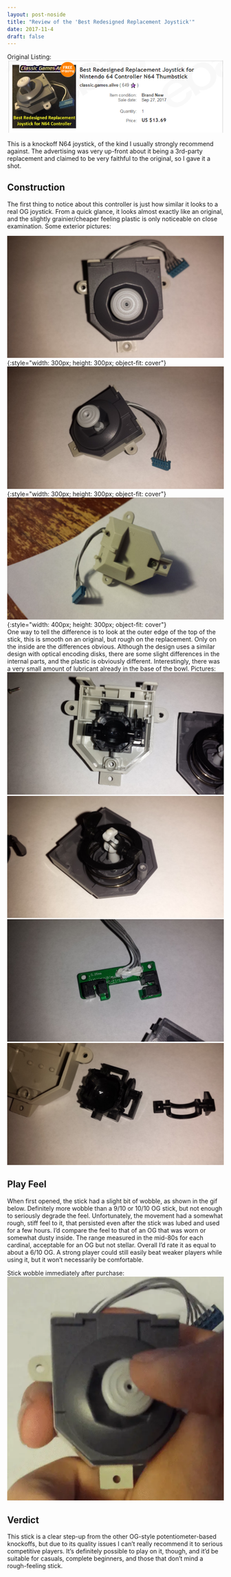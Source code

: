 ```yaml
---
layout: post-noside
title: "Review of the 'Best Redesigned Replacement Joystick'"
date: 2017-11-4
draft: false
---
```

Original Listing:
![listing](/guides/img/thumbstick/listing.png)  

This is a knockoff N64 joystick, of the kind I usually strongly recommend against. The advertising was very up-front about it being a 3rd-party replacement and claimed to be very faithful to the original, so I gave it a shot. 
## Construction
The first thing to notice about this controller is just how similar it looks to a real OG joystick. From a quick glance, it looks almost exactly like an original, and the slightly grainier/cheaper feeling plastic is only noticeable on close examination. Some exterior pictures:

![top](/guides/img/thumbstick/top.jpg){:style="width: 300px; height: 300px; object-fit: cover"}![side](/guides/img/thumbstick/side.jpg){:style="width: 300px; height: 300px; object-fit: cover"}   
![back](/guides/img/thumbstick/back.jpg){:style="width: 400px; height: 300px; object-fit: cover"}  
One way to tell the difference is to look at the outer edge of the top of the stick, this is smooth on an original, but rough on the replacement.
Only on the inside are the differences obvious. Although the design uses a similar design with optical encoding disks, there are some slight differences in the internal parts, and the plastic is obviously different. Interestingly, there was a very small amount of lubricant already in the base of the bowl. Pictures:
![bowl](/guides/img/thumbstick/bowl.jpg)  
![spring](/guides/img/thumbstick/spring.jpg)  
![board](/guides/img/thumbstick/board.jpg)  
![pieces](/guides/img/thumbstick/pieces.jpg)  
## Play Feel
When first opened, the stick had a slight bit of wobble, as shown in the gif below. Definitely more wobble than a 9/10 or 10/10 OG stick, but not enough to seriously degrade the feel. Unfortunately, the movement had a somewhat rough, stiff feel to it, that persisted even after the stick was lubed and used for a few hours. I’d compare the feel to that of an OG that was worn or somewhat dusty inside. The range measured in the mid-80s for each cardinal, acceptable for an OG but not stellar. Overall I’d rate it as equal to about a 6/10 OG. A strong player could still easily beat weaker players while using it, but it won’t necessarily be comfortable.


Stick wobble immediately after purchase:
![wobble](/guides/img/thumbstick/wobble.webp)  

## Verdict
This stick is a clear step-up from the other OG-style potentiometer-based knockoffs, but due to its quality issues I can’t really recommend it to serious competitive players. It’s definitely possible to play on it, though, and it’d be suitable for casuals, complete beginners, and those that don’t mind a rough-feeling stick.

